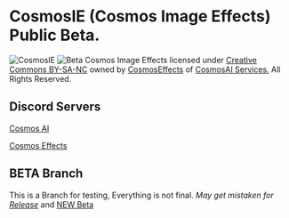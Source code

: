 # CosmosIE (Cosmos Image Effects) Public Beta.
![CosmosIE](https://media.discordapp.net/attachments/1058436364296781914/1058437313300009100/CosmosImageEffectLOGO.png)
![Beta](https://media.discordapp.net/attachments/1059870151719268422/1063728105950294086/Beta.png)
Cosmos Image Effects licensed under [Creative Commons BY-SA-NC](https://github.com/ToxicedIsOnTheLand/CosmosIE/blob/main/LICENSE) owned by [CosmosEffects](https://cosmosai.net/ie/) of [CosmosAI Services.](https://cosmosai.net/cube/) All Rights Reserved.
## Discord Servers
[Cosmos AI](https://cosmosai.net/ie/discord)

[Cosmos Effects](https://cosmosai.net/cube/discord)
## BETA Branch
This is a Branch for testing, Everything is not final.
*May get mistaken for [Release](https://github.com/ToxicedIsOnTheLand/CosmosIE/tree/release)* and [NEW Beta](https://github.com/ToxicedIsOnTheLand/CosmosIE/tree/new)
